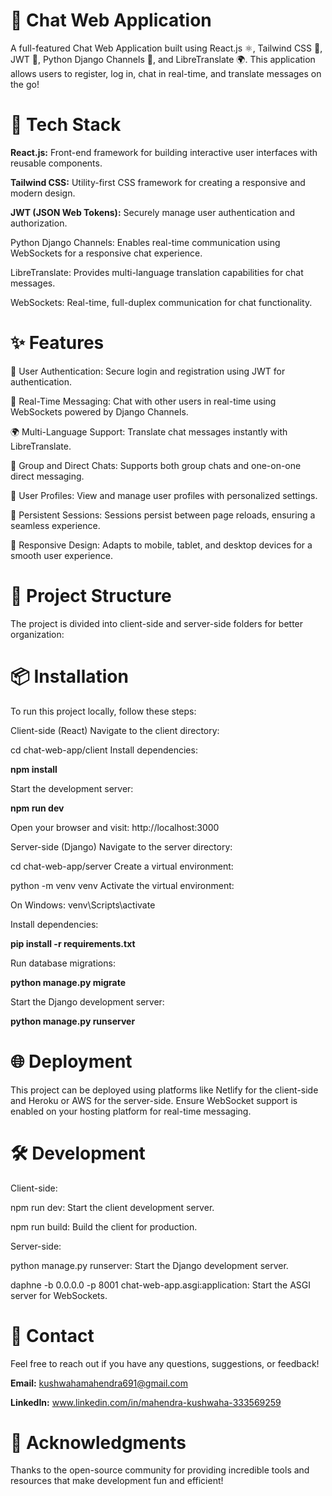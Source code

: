 #  **💬 Chat Web Application**
A full-featured Chat Web Application built using React.js ⚛️, Tailwind CSS 🎨, JWT 🔑, Python Django Channels 🐍, and LibreTranslate 🌍. This application allows users to register, log in, chat in real-time, and translate messages on the go!

# 🚀 Tech Stack

**React.js:** Front-end framework for building interactive user interfaces with reusable components.

**Tailwind CSS:** Utility-first CSS framework for creating a responsive and modern design.

**JWT (JSON Web Tokens):** Securely manage user authentication and authorization.

Python Django Channels: Enables real-time communication using WebSockets for a responsive chat experience.

LibreTranslate: Provides multi-language translation capabilities for chat messages.

WebSockets: Real-time, full-duplex communication for chat functionality.

# ✨ Features

🔐 User Authentication: Secure login and registration using JWT for authentication.

💬 Real-Time Messaging: Chat with other users in real-time using WebSockets powered by Django Channels.

🌍 Multi-Language Support: Translate chat messages instantly with LibreTranslate.

📝 Group and Direct Chats: Supports both group chats and one-on-one direct messaging.

👤 User Profiles: View and manage user profiles with personalized settings.

🔄 Persistent Sessions: Sessions persist between page reloads, ensuring a seamless experience.

📱 Responsive Design: Adapts to mobile, tablet, and desktop devices for a smooth user experience.


# 📂 Project Structure

The project is divided into client-side and server-side folders for better organization:


# 📦 Installation

To run this project locally, follow these steps:

Client-side (React)
Navigate to the client directory:


cd chat-web-app/client
Install dependencies:


**npm install**

Start the development server:


**npm run dev**

Open your browser and visit: http://localhost:3000

Server-side (Django)
Navigate to the server directory:


cd chat-web-app/server
Create a virtual environment:


python -m venv venv
Activate the virtual environment:

On Windows: venv\Scripts\activate

Install dependencies:


**pip install -r requirements.txt**

Run database migrations:


**python manage.py migrate**

Start the Django development server:


**python manage.py runserver** 

# 🌐 Deployment

This project can be deployed using platforms like Netlify for the client-side and Heroku or AWS for the server-side. Ensure WebSocket support is enabled on your hosting platform for real-time messaging.

# 🛠️ Development

Client-side:

npm run dev: Start the client development server.

npm run build: Build the client for production.

Server-side:

python manage.py runserver: Start the Django development server.

daphne -b 0.0.0.0 -p 8001 chat-web-app.asgi:application: Start the ASGI server for WebSockets.

# 📧 Contact

Feel free to reach out if you have any questions, suggestions, or feedback!

**Email:** kushwahamahendra691@gmail.com

**LinkedIn:** www.linkedin.com/in/mahendra-kushwaha-333569259

# 🙌 Acknowledgments
Thanks to the open-source community for providing incredible tools and resources that make development fun and efficient!

